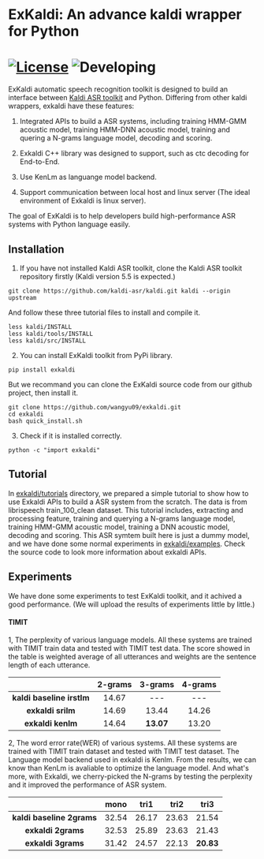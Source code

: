 # ExKaldi: An advance kaldi wrapper for Python 
[![License](https://img.shields.io/hexpm/l/Apa)](https://github.com/wangyu09/exkaldi/blob/master/LICENSE)
![Developing](https://img.shields.io/badge/Debug-v--1.2.x-red)
================================

ExKaldi automatic speech recognition toolkit is designed to build an interface between [Kaldi ASR toolkit](https://github.com/kaldi-asr/kaldi) and Python. 
Differing from other kaldi wrappers, exkaldi have these features:

1. Integrated APIs to build a ASR systems, including training HMM-GMM acoustic model, training HMM-DNN acoustic model, training and quering a N-grams language model, decoding and scoring.

2. Exkaldi C++ library was designed to support, such as ctc decoding for End-to-End. 

3. Use KenLm as languange model backend.

4. Support communication between local host and linux server (The ideal environment of Exkaldi is linux server).

The goal of ExKaldi is to help developers build high-performance ASR systems with Python language easily.

## Installation

1. If you have not installed Kaldi ASR toolkit, clone the Kaldi ASR toolkit repository firstly (Kaldi version 5.5 is expected.)
```
git clone https://github.com/kaldi-asr/kaldi.git kaldi --origin upstream
```
And follow these three tutorial files to install and compile it.
```
less kaldi/INSTALL
less kaldi/tools/INSTALL
less kaldi/src/INSTALL
```

2. You can install ExKaldi toolkit from PyPi library.
```
pip install exkaldi
```
But we recommand you can clone the ExKaldi source code from our github project, then install it.
```
git clone https://github.com/wangyu09/exkaldi.git
cd exkaldi
bash quick_install.sh
```

3. Check if it is installed correctly.
```
python -c "import exkaldi"
```


## Tutorial

In [exkaldi/tutorials](tutorials) directory, we prepared a simple tutorial to show how to use Exkaldi APIs to build a ASR system from the scratch.
The data is from librispeech train_100_clean dataset. This tutorial includes, extracting and processing feature, training and querying a N-grams language model, training HMM-GMM acoustic model, training a DNN acoustic model, decoding and scoring. This ASR symtem built here is just a dummy model, and we have done some normal experiments in [exkaldi/examples](examples). Check the source code to look more information about exkaldi APIs.

## Experiments

We have done some experiments to test ExKaldi toolkit, and it achived a good performance.
(We will upload the results of experiments little by little.)

#### TIMIT

1, The perplexity of various language models. All these systems are trained with TIMIT train data and tested with TIMIT test data. The score showed in the table is weighted average of all utterances and weights are the sentence length of each utterance.  

|                           | __2-grams__  | __3-grams__ | __4-grams__ |
| :-----------------------: | :----------: | :---------: | :---------: |
| __kaldi baseline irstlm__ | 14.67        | ---         | ---         |
| __exkaldi srilm__         | 14.69        | 13.44       | 14.26       |
| __exkaldi kenlm__         | 14.64        | __13.07__   | 13.20       |

2, The word error rate(WER) of various systems. All these systems are trained with TIMIT train dataset and tested with TIMIT test dataset. The Language model backend used in exkaldi is Kenlm. From the results, we can know than KenLm is avaliable to optimize the language model. And what's more, with Exkaldi, we cherry-picked the N-grams by testing the perplexity and it improved the performance of ASR system.

|                           | __mono__  | __tri1__ | __tri2__ | __tri3__ |
| :-----------------------: | :-------: | :------: | :------: | :------: |
| __kaldi baseline 2grams__ | 32.54     | 26.17    | 23.63    | 21.54    |
| __exkaldi 2grams__        | 32.53     | 25.89    | 23.63    | 21.43    |
| __exkaldi 3grams__        | 31.42     | 24.57    | 22.13    |__20.83__ |